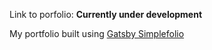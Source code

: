 Link to porfolio: **Currently under development**

My portfolio built using [Gatsby Simplefolio](https://github.com/cobidev/gatsby-simplefolio)

